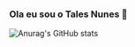 ### Ola eu sou o Tales Nunes 👋
![Anurag's GitHub stats](https://github-readme-stats.vercel.app/api?username=nTales129&show_icons=true&theme=radical)
